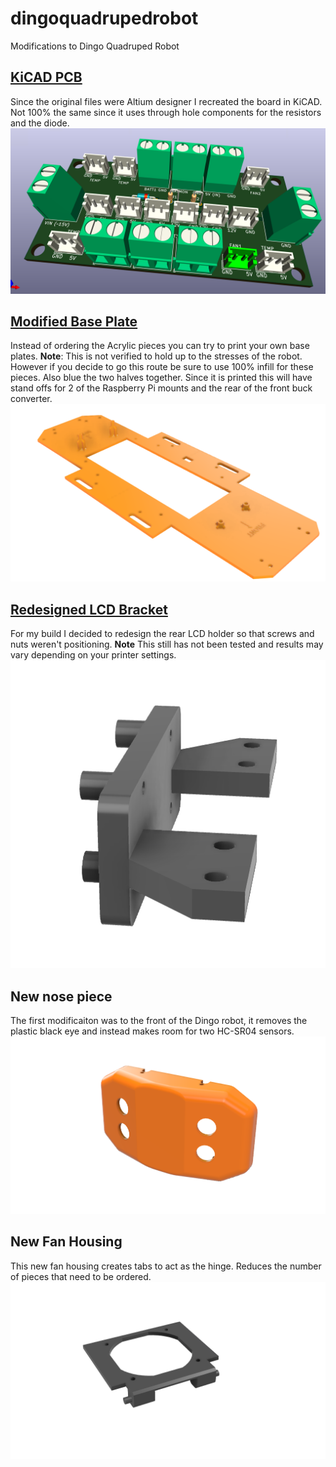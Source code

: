 # dingoquadrupedrobot
Modifications to Dingo Quadruped Robot

## [KiCAD PCB](https://github.com/davidrfloydii/dingoquadrupedrobot/tree/main/PCB)
Since the original files were Altium designer I recreated the board in KiCAD. Not 100% the same since it uses through hole components for the resistors and the diode.
![](https://raw.githubusercontent.com/davidrfloydii/dingoquadrupedrobot/main/img/DingoPCB_Through_Hole_Components.png)

## [Modified Base Plate](https://github.com/davidrfloydii/dingoquadrupedrobot/blob/main/CAD/Dingo%20Base%20Plate.step)
Instead of ordering the Acrylic pieces you can try to print your own base plates. **Note**: This is not verified to hold up to the stresses of the robot. However if you decide to go this route be sure to use 100% infill for these pieces. Also blue the two halves together. Since it is printed this will have stand offs for 2 of the Raspberry Pi mounts and the rear of the front buck converter.
![](https://raw.githubusercontent.com/davidrfloydii/dingoquadrupedrobot/main/img/Base_Plate.png)

## [Redesigned LCD Bracket](https://github.com/davidrfloydii/dingoquadrupedrobot/blob/main/CAD/Rear%20LCD%20Holder%20v1.step)
For my build I decided to redesign the rear LCD holder so that screws and nuts weren't positioning. **Note** This still has not been tested and results may vary depending on your printer settings.
![](https://raw.githubusercontent.com/davidrfloydii/dingoquadrupedrobot/main/img/Rear%20LCD%20Holder%20v1.png)

## New nose piece
The first modificaiton was to the front of the Dingo robot, it removes the plastic black eye and instead makes room for two HC-SR04 sensors.
![](https://raw.githubusercontent.com/davidrfloydii/dingoquadrupedrobot/main/img/Dingo%20Front%20With%20Sonar%20v1.png)

## New Fan Housing
This new fan housing creates tabs to act as the hinge. Reduces the number of pieces that need to be ordered.
![](https://raw.githubusercontent.com/davidrfloydii/dingoquadrupedrobot/main/img/Revised%20Fan%20Housings%20v2.png)

